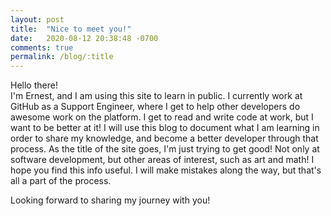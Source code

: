 ```yaml
---
layout: post
title:  "Nice to meet you!"
date:   2020-08-12 20:38:48 -0700
comments: true
permalink: /blog/:title
---
```


Hello there!
  <br >
I'm Ernest, and I am using this site to learn in public.
I currently work at GitHub as a Support Engineer, where I get to help
other developers do awesome work on the platform.
I get to read and write code at work, but I want to be better at it!
I will use this blog to document what I am learning in order to share my knowledge,
and become a better developer through that process. 
As the title of the site goes, I'm just trying to get good! Not only at software development, but
other areas of interest, such as art and math!
I hope you find this info useful. I will make mistakes along the way, but that's all
a part of the process. 

Looking forward to sharing my journey with you!